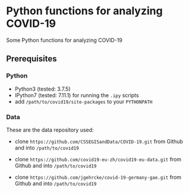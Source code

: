 # Python functions for analyzing COVID-19 #

Some Python functions for analyzing COVID-19

## Prerequisites

### Python
- Python3 (tested: 3.7.5)
- IPython7 (tested: 7.11.1) for running the `.ipy` scripts
- add `/path/to/covid19/site-packages` to your `PYTHONPATH`

### Data
These are the data repository used:

- clone `https://github.com/CSSEGISandData/COVID-19.git` from Github
  and into `/path/to/covid19`

- clone `https://github.com/covid19-eu-zh/covid19-eu-data.git` from Github
  and into `/path/to/covid19`

- clone `https://github.com/jgehrcke/covid-19-germany-gae.git` from Github
  and into `/path/to/covid19`
